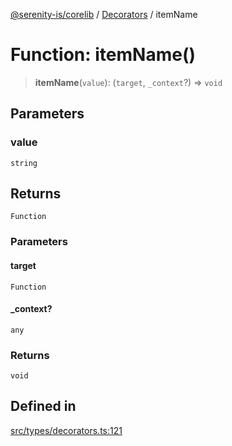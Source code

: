 [@serenity-is/corelib](../../../README.md) / [Decorators](../README.md) / itemName

# Function: itemName()

> **itemName**(`value`): (`target`, `_context`?) => `void`

## Parameters

### value

`string`

## Returns

`Function`

### Parameters

#### target

`Function`

#### \_context?

`any`

### Returns

`void`

## Defined in

[src/types/decorators.ts:121](https://github.com/serenity-is/serenity/blob/master/packages/corelib/src/types/decorators.ts#L121)
